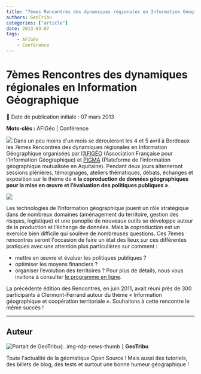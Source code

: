 ```yaml
---
title: "7èmes Rencontres des dynamiques régionales en Information Géographique"
authors: GeoTribu
categories: ["article"]
date: 2013-03-07
tags:
    - AFIGéo
    - Conférence
---
```


# 7èmes Rencontres des dynamiques régionales en Information Géographique

:calendar: Date de publication initiale : 07 mars 2013

**Mots-clés :** AFIGéo | Conférence

![](https://cdn.geotribu.fr/img/logos-icones/divers/News.png) Dans un peu moins d'un mois se dérouleront les 4 et 5 avril à Bordeaux les 7èmes Rencontres des dynamiques régionales en Information Géographique organisées par l’[AFIGÉO](http://www.afigeo.asso.fr/) (Association Française pour l’Information Géographique) et [PIGMA](https://www.pigma.org/) (Plateforme de l’information géographique mutualisée en Aquitaine). Pendant deux jours alterneront sessions plénières, témoignages, ateliers thématiques, débats, échanges et exposition sur le thème de **« la coproduction de données géographiques pour la mise en œuvre et l’évaluation des politiques publiques »**.

![](https://www.pigma.org/image/image_gallery?uuid=6dc45ccc-9c3c-4e6b-9fbf-1c77cfcdcc81&groupId=10157&t=1359726360353)

Les technologies de l’information géographique jouent un rôle stratégique dans de nombreux domaines (aménagement du territoire, gestion des risques, logistique) et une panoplie de nouveaux outils se développe autour de la production et l’échange de données. Mais la coproduction est un exercice bien difficile qui soulève de nombreuses questions. Ces 7èmes rencontres seront l'occasion de faire un état des lieux sur ces différentes pratiques avec une attention plus particulières sur comment :

* mettre en œuvre et évaluer les politiques publiques ?
* optimiser les moyens financiers ?
* organiser l’évolution des territoires ?
Pour plus de détails, nous vous invitons à consulter [le programme en ligne](https://www.pigma.org/home/-/asset_publisher/Ti0C/content/le-programme-detaille-des-7emes-rencontres-des-dynamiques-regionales-en-information-geographique?redirect=https%3A%2F%2Fwww.pigma.org%2Fhome%3Fp_p_id%3D101_INSTANCE_Ti0C%26p_p_lifecycle%3D0%26p_p_state%3Dnormal%26p_p_mode%3Dview%26p_p_col_id%3Dcolumn-2%26p_p_col_count%3D2).

La précédente édition des Rencontres, en juin 2011, avait réuni près de 300 participants à Clermont-Ferrand autour du thème « Information géographique et coopération territoriale ». Souhaitons à cette rencontre le même succès !

----

## Auteur

![Portait de GeoTribu](https://cdn.geotribu.fr/img/internal/charte/geotribu_logo_64x64.png){: .img-rdp-news-thumb }
**GeoTribu**

Toute l'actualité de la géomatique Open Source ! Mais aussi des tutoriels, des billets de blog, des tests et surtout une bonne humeur géographique !
